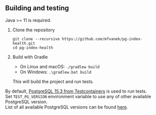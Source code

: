 ## Building and testing

Java >= 11 is required.

1. Clone the repository

       git clone --recursive https://github.com/mfvanek/pg-index-health.git
       cd pg-index-health

2. Build with Gradle
    * On Linux and macOS: `./gradlew build`
    * On Windows: `.\gradlew.bat build`
    
   This will build the project and run tests.
    
By default, [PostgreSQL 15.3 from Testcontainers](https://www.testcontainers.org/) is used to run tests.  
Set `TEST_PG_VERSION` environment variable to use any of other available PostgreSQL version.  
List of all available PostgreSQL versions can be found [here](https://hub.docker.com/_/postgres).
